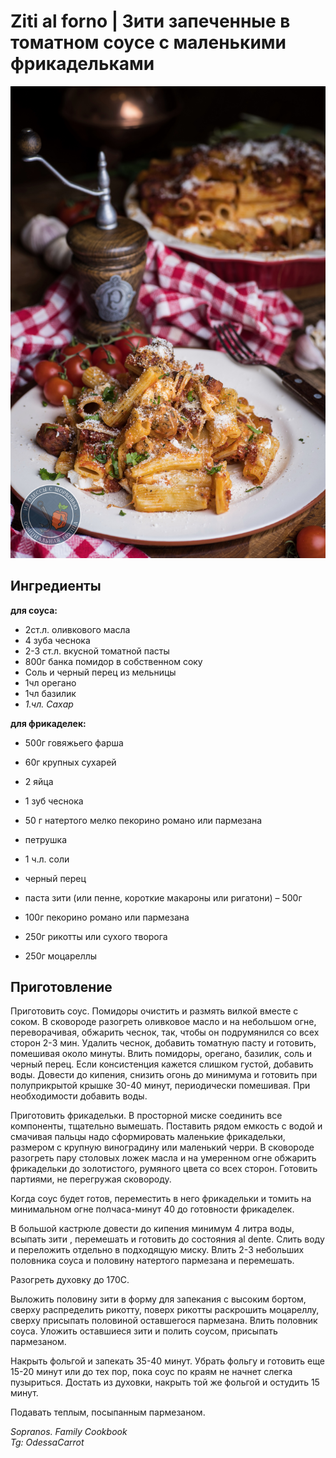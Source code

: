 ﻿---
image: ../../pics/6b240fa5df9353c373272.jpg
---
# Ziti al forno  \| Зити запеченные в томатном соусе с маленькими фрикадельками

![Ziti al forno](../../pics/6b240fa5df9353c373272.jpg)

## Ингредиенты

**для соуса:**

* 2ст.л. оливкового масла
* 4 зуба чеснока
* 2-3 ст.л. вкусной томатной пасты
* 800г банка помидор в собственном соку
* Соль и черный перец из мельницы
* 1чл орегано
* 1чл базилик
* _1.чл. Сахар_

**для фрикаделек:**

* 500г говяжьего фарша
* 60г крупных сухарей
* 2 яйца
* 1 зуб чеснока
* 50 г натертого мелко пекорино романо или пармезана
* петрушка
* 1 ч.л. соли
* черный перец

* паста зити (или пенне, короткие макароны или ригатони) – 500г
* 100г пекорино романо или пармезана
* 250г рикотты или сухого творога
* 250г моцареллы

## Приготовление

Приготовить соус. Помидоры очистить и размять вилкой вместе с соком.  В сковороде разогреть оливковое масло и на небольшом огне, переворачивая, обжарить чеснок, так, чтобы он подрумянился со всех сторон 2-3 мин. Удалить чеснок, добавить томатную пасту и готовить, помешивая около минуты. Влить помидоры, орегано, базилик, соль и черный перец. Если консистенция кажется слишком густой, добавить воды.  Довести до кипения, снизить огонь до минимума и готовить при полуприкрытой крышке 30-40 минут, периодически помешивая. При необходимости добавить воды.

Приготовить фрикадельки. В просторной миске соединить все компоненты, тщательно вымешать. Поставить рядом емкость с водой и смачивая пальцы надо сформировать маленькие фрикадельки, размером с крупную виноградину или маленький черри. В сковороде разогреть пару столовых ложек масла и на умеренном огне обжарить фрикадельки до золотистого, румяного цвета со всех сторон. Готовить партиями, не перегружая сковороду.

Когда соус будет готов, переместить в него фрикадельки и томить на минимальном огне полчаса-минут 40 до готовности фрикаделек.

В большой кастрюле довести до кипения минимум 4 литра воды, всыпать зити , перемешать и готовить до состояния al dente. Слить воду и переложить отдельно в подходящую миску. Влить 2-3 небольших половника соуса и половину натертого пармезана и перемешать.

Разогреть духовку до 170С.

Выложить половину зити в форму для запекания с высоким бортом, сверху распределить рикотту, поверх рикотты раскрошить моцареллу, сверху присыпать половиной оставшегося пармезана. Влить половник соуса. Уложить оставшиеся зити и полить соусом, присыпать пармезаном.

Накрыть фольгой и запекать 35-40 минут. Убрать фольгу и готовить еще 15-20 минут или до тех пор, пока соус по краям не начнет слегка пузыриться. Достать из духовки, накрыть той же фольгой и остудить 15 минут.

Подавать теплым, посыпанным пармезаном.

*Sopranos. Family Cookbook*  
*Tg: OdessaCarrot*
